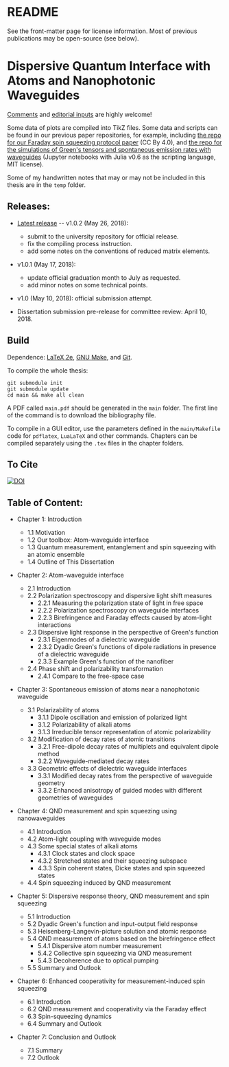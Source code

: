 # README
See the front-matter page for license information. Most of previous publications may be open-source (see below).

# Dispersive Quantum Interface with Atoms and Nanophotonic Waveguides

[Comments](https://github.com/i2000s/PhD_Thesis/issues) and [editorial inputs](https://github.com/i2000s/PhD_Thesis/pulls) are highly welcome!

Some data of plots are compiled into TikZ files.
Some data and scripts can be found in our previous paper repositories, for example, including [the repo for our Faraday spin squeezing protocol paper](https://github.com/CQuIC/FaradaySqueezingProtocol) (CC By 4.0),
and [the repo for the simulations of Green's tensors and spontaneous emission rates with waveguides](https://github.com/i2000s/simnanophotonics) (Jupyter notebooks with Julia v0.6 as the scripting language, MIT license).

Some of my handwritten notes that may or may not be included in this thesis are in the `temp` folder.

## Releases:
+ [Latest release](https://github.com/i2000s/PhD_Thesis/releases) -- v1.0.2 (May 26, 2018):
    + submit to the university repository for official release.
    + fix the compiling process instruction.
    + add some notes on the conventions of reduced matrix elements.

+ v1.0.1 (May 17, 2018):
    + update official graduation month to July as requested.
    + add minor notes on some technical points.

+ v1.0 (May 10, 2018): official submission attempt.

+ Dissertation submission pre-release for committee review: April 10, 2018.

## Build
Dependence: [LaTeX 2e](https://www.latex-project.org/get/), [GNU Make](https://www.gnu.org/software/make/), and [Git](https://git-scm.com/downloads).

To compile the whole thesis:
```
git submodule init
git submodule update
cd main && make all clean
```
A PDF called `main.pdf` should be generated in the `main` folder.
The first line of the command is to download the bibliography file.

To compile in a GUI editor, use the parameters defined in the `main/Makefile` code for `pdflatex`, `LuaLaTeX` and other commands.
Chapters can be compiled separately using the `.tex` files in the chapter folders.

## To Cite
[![DOI](https://zenodo.org/badge/91208437.svg)](https://zenodo.org/badge/latestdoi/91208437)

## Table of Content:

+ Chapter 1: Introduction
    + 1.1 Motivation
    + 1.2 Our toolbox: Atom-waveguide interface
    + 1.3 Quantum measurement, entanglement and spin squeezing with an atomic ensemble
    + 1.4 Outline of This Dissertation

+ Chapter 2: Atom-waveguide interface
    + 2.1 Introduction
    + 2.2 Polarization spectroscopy and dispersive light shift measures
        + 2.2.1 Measuring the polarization state of light in free space
        + 2.2.2 Polarization spectroscopy on waveguide interfaces
        + 2.2.3 Birefringence and Faraday effects caused by atom-light interactions
    + 2.3 Dispersive light response in the perspective of Green's function
        + 2.3.1 Eigenmodes of a dielectric waveguide
        + 2.3.2 Dyadic Green's functions of dipole radiations in presence of a dielectric waveguide
        + 2.3.3 Example Green's function of the nanofiber
    + 2.4 Phase shift and polarizability transformation
        + 2.4.1 Compare to the free-space case

+ Chapter 3: Spontaneous emission of atoms near a nanophotonic waveguide
    + 3.1 Polarizability of atoms
        + 3.1.1 Dipole oscillation and emission of polarized light
        + 3.1.2 Polarizability of alkali atoms
        + 3.1.3 Irreducible tensor representation of atomic polarizability
    + 3.2 Modification of decay rates of atomic transitions
        + 3.2.1 Free-dipole decay rates of multiplets and equivalent dipole method
        + 3.2.2 Waveguide-mediated decay rates
    + 3.3 Geometric effects of dielectric waveguide interfaces
        + 3.3.1 Modified decay rates from the perspective of waveguide geometry
        + 3.3.2 Enhanced anisotropy of guided modes with different geometries of waveguides

+ Chapter 4: QND measurement and spin squeezing using nanowaveguides
    + 4.1 Introduction
    + 4.2 Atom-light coupling with waveguide modes
    + 4.3 Some special states of alkali atoms
        + 4.3.1 Clock states and clock space
        + 4.3.2 Stretched states and their squeezing subspace
        + 4.3.3 Spin coherent states, Dicke states and spin squeezed states
    + 4.4 Spin squeezing induced by QND measurement

+ Chapter 5: Dispersive response theory, QND measurement and spin squeezing
    + 5.1 Introduction
    + 5.2 Dyadic Green's function and input-output field response
    + 5.3 Heisenberg-Langevin-picture solution and atomic response
    + 5.4 QND measurement of atoms based on the birefringence effect
        + 5.4.1 Dispersive atom number measurement
        + 5.4.2 Collective spin squeezing via QND measurement
        + 5.4.3 Decoherence due to optical pumping
    + 5.5 Summary and Outlook

+ Chapter 6: Enhanced cooperativity for measurement-induced spin squeezing
    + 6.1 Introduction
    + 6.2 QND measurement and cooperativity via the Faraday effect
    + 6.3 Spin-squeezing dynamics
    + 6.4 Summary and Outlook

+ Chapter 7: Conclusion and Outlook
    + 7.1 Summary
    + 7.2 Outlook
